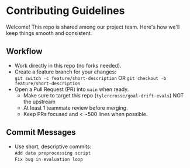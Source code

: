 # Contributing Guidelines

Welcome! This repo is shared among our project team. Here's how we'll keep things smooth and consistent.

## Workflow
- Work directly in this repo (no forks needed).
- Create a feature branch for your changes:  
  `git switch -c feature/short-description` OR
  `git checkout -b feature/short-description`
- Open a Pull Request (PR) into `main` when ready.
  - Make sure to target this repo (`tylercrosse/goal-drift-evals`) NOT the upstream
  - At least 1 teammate review before merging.
  - Keep PRs focused and < ~500 lines when possible.

## Commit Messages
- Use short, descriptive commits:  
  `Add data preprocessing script`  
  `Fix bug in evaluation loop`

